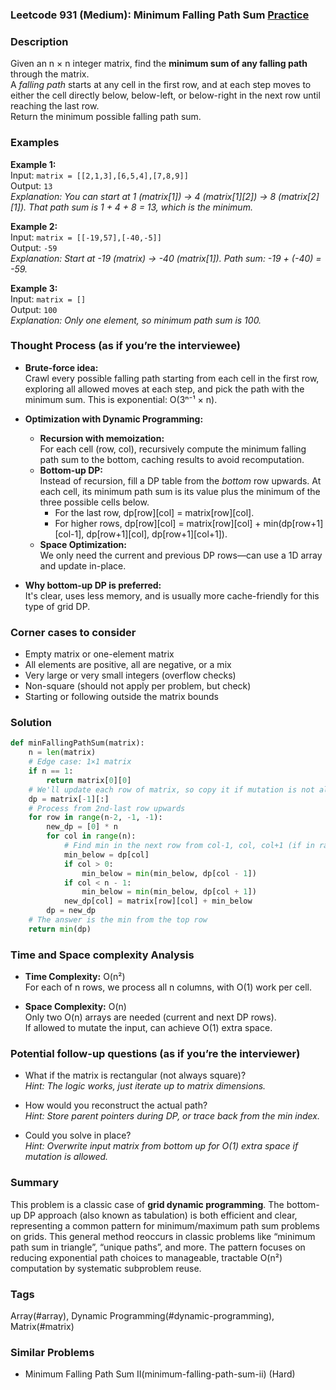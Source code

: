 ### Leetcode 931 (Medium): Minimum Falling Path Sum [Practice](https://leetcode.com/problems/minimum-falling-path-sum)

### Description  
Given an n × n integer matrix, find the **minimum sum of any falling path** through the matrix.  
A *falling path* starts at any cell in the first row, and at each step moves to either the cell directly below, below-left, or below-right in the next row until reaching the last row.  
Return the minimum possible falling path sum.

### Examples  

**Example 1:**  
Input: `matrix = [[2,1,3],[6,5,4],[7,8,9]]`  
Output: `13`  
*Explanation: You can start at 1 (matrix[1]) → 4 (matrix[1][2]) → 8 (matrix[2][1]). That path sum is 1 + 4 + 8 = 13, which is the minimum.*

**Example 2:**  
Input: `matrix = [[-19,57],[-40,-5]]`  
Output: `-59`  
*Explanation: Start at -19 (matrix) → -40 (matrix[1]). Path sum: -19 + (-40) = -59.*

**Example 3:**  
Input: `matrix = []`  
Output: `100`  
*Explanation: Only one element, so minimum path sum is 100.*

### Thought Process (as if you’re the interviewee)  

- **Brute-force idea:**  
  Crawl every possible falling path starting from each cell in the first row, exploring all allowed moves at each step, and pick the path with the minimum sum. This is exponential: O(3ⁿ⁻¹ × n).

- **Optimization with Dynamic Programming:**  
  - **Recursion with memoization:**  
    For each cell (row, col), recursively compute the minimum falling path sum to the bottom, caching results to avoid recomputation.
  - **Bottom-up DP:**  
    Instead of recursion, fill a DP table from the *bottom* row upwards. At each cell, its minimum path sum is its value plus the minimum of the three possible cells below.
    - For the last row, dp[row][col] = matrix[row][col].
    - For higher rows, dp[row][col] = matrix[row][col] + min(dp[row+1][col-1], dp[row+1][col], dp[row+1][col+1]).
  - **Space Optimization:**  
    We only need the current and previous DP rows—can use a 1D array and update in-place.

- **Why bottom-up DP is preferred:**  
  It's clear, uses less memory, and is usually more cache-friendly for this type of grid DP.

### Corner cases to consider  
- Empty matrix or one-element matrix
- All elements are positive, all are negative, or a mix
- Very large or very small integers (overflow checks)
- Non-square (should not apply per problem, but check)
- Starting or following outside the matrix bounds

### Solution

```python
def minFallingPathSum(matrix):
    n = len(matrix)
    # Edge case: 1×1 matrix
    if n == 1:
        return matrix[0][0]
    # We'll update each row of matrix, so copy it if mutation is not allowed
    dp = matrix[-1][:]
    # Process from 2nd-last row upwards
    for row in range(n-2, -1, -1):
        new_dp = [0] * n
        for col in range(n):
            # Find min in the next row from col-1, col, col+1 (if in range)
            min_below = dp[col]
            if col > 0:
                min_below = min(min_below, dp[col - 1])
            if col < n - 1:
                min_below = min(min_below, dp[col + 1])
            new_dp[col] = matrix[row][col] + min_below
        dp = new_dp
    # The answer is the min from the top row
    return min(dp)
```

### Time and Space complexity Analysis  

- **Time Complexity:** O(n²)  
  For each of n rows, we process all n columns, with O(1) work per cell.

- **Space Complexity:** O(n)  
  Only two O(n) arrays are needed (current and next DP rows).  
  If allowed to mutate the input, can achieve O(1) extra space.

### Potential follow-up questions (as if you’re the interviewer)  

- What if the matrix is rectangular (not always square)?  
  *Hint: The logic works, just iterate up to matrix dimensions.*

- How would you reconstruct the actual path?  
  *Hint: Store parent pointers during DP, or trace back from the min index.*

- Could you solve in place?  
  *Hint: Overwrite input matrix from bottom up for O(1) extra space if mutation is allowed.*

### Summary
This problem is a classic case of **grid dynamic programming**. The bottom-up DP approach (also known as tabulation) is both efficient and clear, representing a common pattern for minimum/maximum path sum problems on grids. This general method reoccurs in classic problems like “minimum path sum in triangle”, “unique paths”, and more. The pattern focuses on reducing exponential path choices to manageable, tractable O(n²) computation by systematic subproblem reuse.

### Tags
Array(#array), Dynamic Programming(#dynamic-programming), Matrix(#matrix)

### Similar Problems
- Minimum Falling Path Sum II(minimum-falling-path-sum-ii) (Hard)